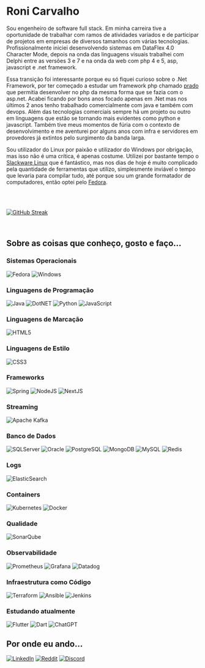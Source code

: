 # Roni Carvalho

Sou engenheiro de software full stack. Em minha carreira tive a oportunidade de trabalhar com ramos de atividades variados e de participar de projetos em empresas de diversos tamanhos com várias tecnologias. Profissionalmente iniciei desenvolvendo sistemas em DataFlex 4.0 Character Mode, depois na onda das linguagens visuais trabalhei com Delphi entre as versões 3 e 7 e na onda da web com php 4 e 5, asp, javascript e .net framework.

Essa transição foi interessante porque eu só fiquei curioso sobre o .Net Framework, por ter começado a estudar um framework php chamado [prado](https://www.pradoframework.net/site/) que permitia desenvolver no php da mesma forma que se fazia com o asp.net. Acabei ficando por bons anos focado apenas em .Net mas nos últimos 2 anos tenho trabalhado comercialmente com java e também com devops. Além das tecnologias comerciais sempre há um projeto ou outro em linguagens que estão se tornando mais evidentes como python e javascript. Também tive meus momentos de fúria com o contexto de desenvolvimento e me aventurei por alguns anos com infra e servidores em provedores já extintos pelo surgimento da banda larga.

Sou utilizador do Linux por paixão e utilizador do Windows por obrigação, mas isso não é uma crítica, é apenas costume. Utilizei por bastante tempo o [Slackware Linux](https://www.slackware.com/) que é fantástico, mas nos dias de hoje é muito complicado pela quantidade de ferramentas que utilizo, simplesmente inviável o tempo que levaria para compilar tudo, até porque sou um grande formatador de computadores, então optei pelo [Fedora](https://fedoraproject.org/).

<br/>
<br/>

[![GitHub Streak](https://streak-stats.demolab.com/?user=roni-carvalho&theme=bear&background=000&border=30A3DC&dates=FFF)](https://git.io/streak-stats)

<br/>

## Sobre as coisas que conheço, gosto e faço...

### Sistemas Operacionais
![Fedora](https://img.shields.io/badge/Fedora-294172?style=for-the-badge&logo=fedora&logoColor=white)
![Windows](https://img.shields.io/badge/Windows-0078D6?style=for-the-badge&logo=windows&logoColor=white)

### Linguagens de Programação
![Java](https://img.shields.io/badge/Java-000?style=for-the-badge&logo=java)
![DotNET](https://img.shields.io/badge/.NET-5C2D91?style=for-the-badge)
![Python](https://img.shields.io/badge/python-3670A0?style=for-the-badge)
![JavaScript](https://img.shields.io/badge/JavaScript-%23EFD81D?style=for-the-badge)

### Linguagens de Marcação
![HTML5](https://img.shields.io/badge/html5-%23E34F26.svg?style=for-the-badge&logo=html5&logoColor=white)

### Linguagens de Estilo
![CSS3](https://img.shields.io/badge/css3-%231572B6.svg?style=for-the-badge&logo=css3&logoColor=white)

### Frameworks
![Spring](https://img.shields.io/badge/Spring-000?style=for-the-badge&logo=spring&logoColor=6DB33F)
![NodeJS](https://img.shields.io/badge/node.js-6DA55F?style=for-the-badge&logo=node.js&logoColor=white)
![NextJS](https://img.shields.io/badge/Next.JS-db40a2?style=for-the-badge&logo=next.js&logoColor=fff)

### Streaming
![Apache Kafka](https://img.shields.io/badge/Apache%20Kafka-000?style=for-the-badge&logo=apachekafka)

### Banco de Dados
![SQLServer](https://img.shields.io/badge/SQLServer-%23DB2A20.svg?style=for-the-badge&logo=microsoftsqlserver&&logoColor=white)
![Oracle](https://img.shields.io/badge/Oracle-000?style=for-the-badge&logo=Oracle&logoColor=F80000)
![PostgreSQL](https://img.shields.io/badge/PostgreSQL-000?style=for-the-badge&logo=postgresql&logoColor=316192)
![MongoDB](https://img.shields.io/badge/MongoDB-000?style=for-the-badge&logo=mongodb&logoColor=4EA94B)
![MySQL](https://img.shields.io/badge/mysql-%2300f.svg?style=for-the-badge&logo=mysql&logoColor=white)
![Redis](https://img.shields.io/badge/redis-%23DD0031.svg?style=for-the-badge&logo=redis&logoColor=white)

### Logs
![ElasticSearch](https://img.shields.io/badge/-ElasticSearch-005571?style=for-the-badge&logo=elasticsearch)

### Containers
![Kubernetes](https://img.shields.io/badge/kubernetes-%23326ce5.svg?style=for-the-badge&logo=kubernetes&logoColor=white)
![Docker](https://img.shields.io/badge/docker-%230db7ed.svg?style=for-the-badge&logo=docker&logoColor=white)

### Qualidade
![SonarQube](https://img.shields.io/badge/SonarQube-black?style=for-the-badge&logo=sonarqube&logoColor=4E9BCD)

### Observabilidade
![Prometheus](https://img.shields.io/badge/Prometheus-E6522C?style=for-the-badge&logo=Prometheus&logoColor=white)
![Grafana](https://img.shields.io/badge/grafana-%23F46800.svg?style=for-the-badge&logo=grafana&logoColor=white)
![Datadog](https://img.shields.io/badge/datadog-%23632CA6.svg?style=for-the-badge&logo=datadog&logoColor=white)

### Infraestrutura como Código
![Terraform](https://img.shields.io/badge/terraform-%235835CC.svg?style=for-the-badge&logo=terraform&logoColor=white)
![Ansible](https://img.shields.io/badge/ansible-%231A1918.svg?style=for-the-badge&logo=ansible&logoColor=white)
![Jenkins](https://img.shields.io/badge/jenkins-%232C5263.svg?style=for-the-badge&logo=jenkins&logoColor=white)

### Estudando atualmente
![Flutter](https://img.shields.io/badge/Flutter-%23055595?style=for-the-badge&labelColor=%23414141&logo=flutter&logoColor=white)
![Dart](https://img.shields.io/badge/Dart-%232AAEE9?style=for-the-badge&labelColor=%23414141&logo=dart&logoColor=white)
![ChatGPT](https://img.shields.io/badge/ChatGPT-%231A9A7A?style=for-the-badge&labelColor=%23414141&logo=openai&logoColor=white)

## Por onde eu ando...
[![LinkedIn](https://img.shields.io/badge/LinkedIn-0077B5?style=for-the-badge&logo=linkedin&logoColor=white)](https://www.linkedin.com/in/roni-carvalho-b75385281/)
[![Reddit](https://img.shields.io/badge/Reddit-000?style=for-the-badge&logo=reddit&logoColor=FF4500)](https://www.reddit.com/u/Recent_Bookkeeper971)
[![Discord](https://img.shields.io/badge/Discord-7289DA?style=for-the-badge&logo=discord&logoColor=white)](https://discord.com/channels/@stripzerbs/)
